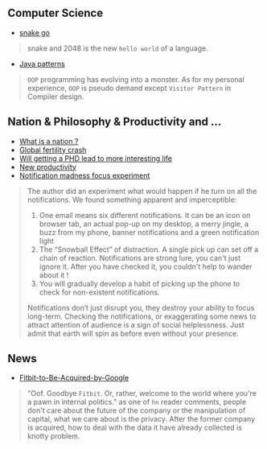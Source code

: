 ## Computer Science
- [snake go](https://github.com/tristangoossens/snake-go)

> snake and 2048 is the new `hello world` of a language.

- [Java patterns](https://java-design-patterns.com/patterns/)

> `OOP` programming has evolving into a monster. As for my personal experience, `OOP` is pseudo demand except `Visitor Pattern` in Compiler design.

## Nation & Philosophy & Productivity and ...
- [What is a nation ?](https://notesonliberty.com/2015/03/30/what-is-a-nation/)
- [Global fertility crash](https://www.bloomberg.com/graphics/2019-global-fertility-crash/)
- [Will getting a PHD lead to more interesting life](https://news.ycombinator.com/item?id=21113500)
- [New productivity](https://www.ben-evans.com/benedictevans/2019/9/27/new-productivity)
- [Notification madness focus experiment](https://blog.rescuetime.com/notification-madness-focus-experiment/)

> The author did an experiment what would happen if he turn on all the notifications. We found something apparent and imperceptible:
>
> 1. One email means six different notifications. It can be an icon on browser tab, an actual pop-up on my desktop, a merry jingle, a buzz from my phone, banner notifications and a green notification light
> 2. The “Snowball Effect” of distraction. A single pick up can set off a chain of reaction. Notifications are strong lure, you can't just ignore it. After you have checked it, you couldn't help to wander about it !
> 3. You will gradually develop a habit of picking up the phone to check for non-existent notifications.
>
> Notifications don’t just disrupt you, they destroy your ability to focus long-term. Checking the notifications, or exaggerating some news to attract attention of audience is a sign of social helplessness.
> Just admit that earth will spin as before even without your presence.

## News
- [Fitbit-to-Be-Acquired-by-Google](https://investor.fitbit.com/press/press-releases/press-release-details/2019/Fitbit-to-Be-Acquired-by-Google/default.aspx)

> "Oof. Goodbye `Fitbit`. Or, rather, welcome to the world where you're a pawn in internal politics." as one of `hn` reader comments, people don't care about the future of the company or the manipulation of capital, what we care about is the privacy.
> After the former company is acquired, how to deal with the data it have already collected is knotty problem.
